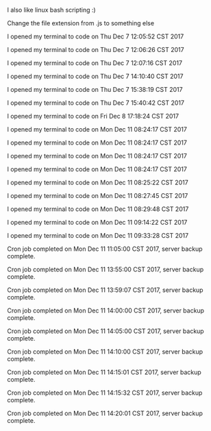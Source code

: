 I also like linux bash scripting :)

Change the file extension from .js to something else

I opened my terminal to code on Thu Dec  7 12:05:52 CST 2017

I opened my terminal to code on Thu Dec  7 12:06:26 CST 2017

I opened my terminal to code on Thu Dec  7 12:07:16 CST 2017

I opened my terminal to code on Thu Dec  7 14:10:40 CST 2017

I opened my terminal to code on Thu Dec  7 15:38:19 CST 2017

I opened my terminal to code on Thu Dec  7 15:40:42 CST 2017

I opened my terminal to code on Fri Dec  8 17:18:24 CST 2017

I opened my terminal to code on Mon Dec 11 08:24:17 CST 2017

I opened my terminal to code on Mon Dec 11 08:24:17 CST 2017

I opened my terminal to code on Mon Dec 11 08:24:17 CST 2017

I opened my terminal to code on Mon Dec 11 08:24:17 CST 2017

I opened my terminal to code on Mon Dec 11 08:25:22 CST 2017

I opened my terminal to code on Mon Dec 11 08:27:45 CST 2017

I opened my terminal to code on Mon Dec 11 08:29:48 CST 2017

I opened my terminal to code on Mon Dec 11 09:14:22 CST 2017

I opened my terminal to code on Mon Dec 11 09:33:28 CST 2017

Cron job completed on Mon Dec 11 11:05:00 CST 2017, server backup complete.

Cron job completed on Mon Dec 11 13:55:00 CST 2017, server backup complete.

Cron job completed on Mon Dec 11 13:59:07 CST 2017, server backup complete.

Cron job completed on Mon Dec 11 14:00:00 CST 2017, server backup complete.

Cron job completed on Mon Dec 11 14:05:00 CST 2017, server backup complete.

Cron job completed on Mon Dec 11 14:10:00 CST 2017, server backup complete.

Cron job completed on Mon Dec 11 14:15:01 CST 2017, server backup complete.

Cron job completed on Mon Dec 11 14:15:32 CST 2017, server backup complete.

Cron job completed on Mon Dec 11 14:20:01 CST 2017, server backup complete.
